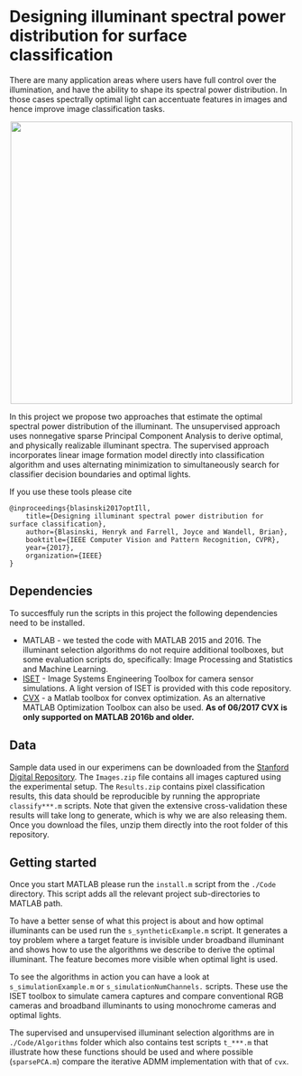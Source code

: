 # Designing illuminant spectral power distribution for surface classification

There are many application areas where users have full control over the illumination, and have the ability to shape its spectral power distribution. In those cases spectrally optimal light can accentuate features in images and hence improve image classification tasks.

<p align="center"> 
<img width="500px" src="https://github.com/hblasins/optIll/blob/master/Figures/Overview.png">
</p>

In this project we propose two approaches that estimate the optimal spectral power distribution of the illuminant. The unsupervised approach uses nonnegative sparse Principal Component Analysis to derive optimal, and physically realizable illuminant spectra. The supervised approach incorporates linear image formation model directly into classification algorithm and uses alternating minimization to simultaneously search for classifier decision boundaries and optimal lights.

If you use these tools please cite
```
@inproceedings{blasinski2017optIll,
    title={Designing illuminant spectral power distribution for surface classification},
    author={Blasinski, Henryk and Farrell, Joyce and Wandell, Brian},
    booktitle={IEEE Computer Vision and Pattern Recognition, CVPR},
    year={2017},
    organization={IEEE}
}
```

## Dependencies

To succesffuly run the scripts in this project the following dependencies need to be 
installed.

* MATLAB - we tested the code with MATLAB 2015 and 2016. The illuminant selection algorithms do not require additional toolboxes, but some evaluation scripts do, specifically: Image Processing and Statistics and Machine Learning.
* [ISET](http://imageval.com) - Image Systems Engineering Toolbox for camera sensor simulations. A light version of ISET is provided with this code repository.
* [CVX](http://cvxr.com/) - a Matlab toolbox for convex optimization. As an alternative MATLAB Optimization Toolbox can also be used. **As of 06/2017 CVX is only supported on MATLAB 2016b and older.**

## Data

Sample data used in our experimens can be downloaded from the [Stanford Digital Repository](https://purl.stanford.edu/rq453qp3526). The `Images.zip` file contains all images captured using the experimental setup. The `Results.zip` contains pixel classification results, this data should be reproducible by running the appropriate `classify***.m` scripts. Note that given the extensive cross-validation these results will take long to generate, which is why we are also releasing them. Once you download the files, unzip them directly into the root folder of this repository.

## Getting started

Once you start MATLAB please run the `install.m` script from the `./Code` directory. This script adds all the relevant project sub-directories to MATLAB path.

To have a better sense of what this project is about and how optimal illuminants can be used run the `s_syntheticExample.m` script. It generates a toy problem where a target feature is invisible under broadband illuminant and shows how to use the algorithms we describe to derive the optimal illuminant. The feature becomes more visible when optimal light is used. 

To see the algorithms in action you can have a look at `s_simulationExample.m` or `s_simulationNumChannels.` scripts. These use the ISET toolbox to simulate camera captures and compare conventional RGB cameras and broadband illuminants to using monochrome cameras and optimal lights. 

The supervised and unsupervised illuminant selection algorithms are in `./Code/Algorithms` folder which also contains test scripts `t_***.m` that illustrate how these functions should be used and where possible (`sparsePCA.m`) compare the iterative ADMM implementation with that of `cvx`.


